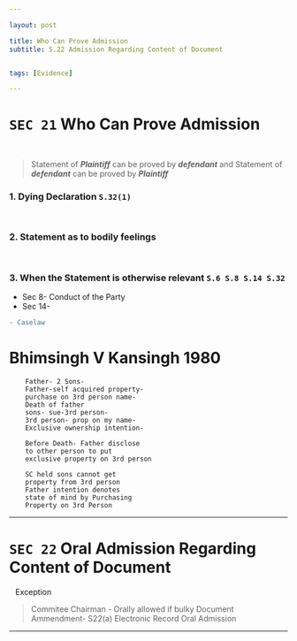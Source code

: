 ```yaml
---

layout: post

title: Who Can Prove Admission
subtitle: S.22 Admission Regarding Content of Document


tags: [Evidence]

---
```


  
  
  
# `SEC 21` Who Can Prove Admission
` `
> Statement of ***Plaintiff*** can be proved by ***defendant***
> and  Statement of ***defendant*** can be proved by ***Plaintiff***


### 1. Dying Declaration `S.32(1)`
` `
### 2. Statement as to bodily feelings
` `
### 3. When the Statement is otherwise relevant `S.6 S.8 S.14 S.32`
- Sec 8- Conduct of the Party
- Sec 14- 

``` diff
- Caselaw
```

# Bhimsingh V Kansingh 1980
    
        Father- 2 Sons- 
        Father-self acquired property-
        purchase on 3rd person name-
        Death of father
        sons- sue-3rd person-
        3rd person- prop on my name-
        Exclusive ownership intention-

        Before Death- Father disclose 
        to other person to put 
        exclusive property on 3rd person

        SC held sons cannot get
        property from 3rd person
        Father intention denotes
        state of mind by Purchasing 
        Property on 3rd Person

---

 
# `SEC 22` Oral Admission Regarding Content of Document
` `
Exception
> Commitee Chairman - Orally allowed if bulky Document
> Ammendment- S22(a) Electronic Record Oral Admission
  

---

  
  